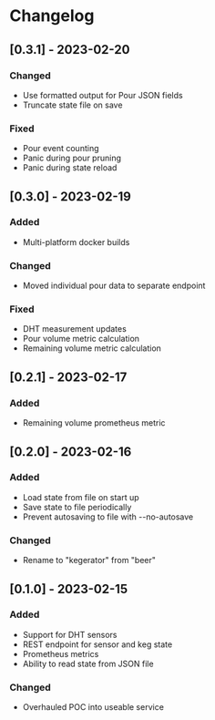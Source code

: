 # Changelog
## [0.3.1] - 2023-02-20
### Changed
- Use formatted output for Pour JSON fields
- Truncate state file on save

### Fixed
- Pour event counting
- Panic during pour pruning
- Panic during state reload

## [0.3.0] - 2023-02-19
### Added
- Multi-platform docker builds

### Changed
- Moved individual pour data to separate endpoint

### Fixed
- DHT measurement updates
- Pour volume metric calculation
- Remaining volume metric calculation

## [0.2.1] - 2023-02-17
### Added
- Remaining volume prometheus metric

## [0.2.0] - 2023-02-16
### Added
- Load state from file on start up
- Save state to file periodically
- Prevent autosaving to file with --no-autosave

### Changed
- Rename to "kegerator" from "beer"

## [0.1.0] - 2023-02-15
### Added
- Support for DHT sensors
- REST endpoint for sensor and keg state
- Prometheus metrics
- Ability to read state from JSON file

### Changed
- Overhauled POC into useable service

